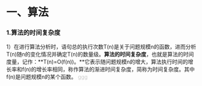 # 一、算法
### 1.算法的时间复杂度
1）在进行算法分析时，语句总的执行次数T(n)是关于问题规模n的函数，进而分析T(n)随n的变化情况并确定T(n)的数量级。**算法的时间复杂度**，也就是算法的时间度量，记作：**T(n)=O(f(n))。**它表示随问题规模n的增大，算法执行时间的增长率和f(n)的增长率相同，称作算法的渐进时间复杂度，简称为时间复杂度。其中f(n)是问题规模n的某个函数。
<font color = #ccc >ggg</font>
